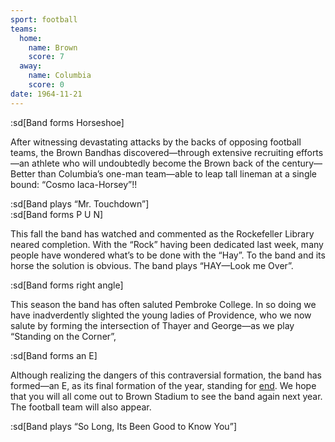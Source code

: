 ```yaml
---
sport: football
teams:
  home:
    name: Brown
    score: 7
  away:
    name: Columbia
    score: 0
date: 1964-11-21
---
```


:sd[Band forms Horseshoe]

After witnessing devastating attacks by the backs of opposing football teams, the Brown Bandhas discovered—through extensive recruiting efforts—an athlete who will undoubtedly become the Brown back of the century—Better than Columbia’s one-man team—able to leap tall lineman at a single bound: “Cosmo Iaca-Horsey”!!

:sd[Band plays “Mr. Touchdown”]\
:sd[Band forms P U N]

This fall the band has watched and commented as the Rockefeller Library neared completion. With the “Rock” having been dedicated last week, many people have wondered what’s to be done with the “Hay”. To the band and its horse the solution is obvious. The band plays “HAY—Look me Over”.

:sd[Band forms right angle]

This season the band has often saluted Pembroke College. In so doing we have inadverdently slighted the young ladies of Providence, who we now salute by forming the intersection of Thayer and George—as we play “Standing on the Corner”,

:sd[Band forms an E]

Although realizing the dangers of this contraversial formation, the band has formed—an E, as its final formation of the year, standing for <u>end</u>. We hope that you will all come out to Brown Stadium to see the band again next year. The football team will also appear.

:sd[Band plays “So Long, Its Been Good to Know You”]
